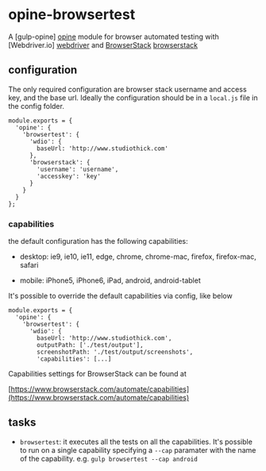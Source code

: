 # opine-browsertest

A [gulp-opine] [opine] module for browser automated testing with
[Webdriver.io] [webdriver] and [BrowserStack] [browserstack]

## configuration

The only required configuration are browser stack username and access key, and the base url.
Ideally the configuration should be in a `local.js` file in the config folder.

    module.exports = {
      'opine': {
        'browsertest': {
          'wdio': {
            baseUrl: 'http://www.studiothick.com'
          },
          'browserstack': {
            'username': 'username',
            'accesskey': 'key'
          }
        }
      }
    };

### capabilities

the default configuration has the following capabilities:

- desktop: ie9, ie10, ie11, edge, chrome, chrome-mac, firefox, firefox-mac, safari

- mobile: iPhone5, iPhone6, iPad, android, android-tablet

It's possible to override the default capabilities via config, like below

    module.exports = {
      'opine': {
        'browsertest': {
          'wdio': {
            baseUrl: 'http://www.studiothick.com',
            outputPath: ['./test/output'],
            screenshotPath: './test/output/screenshots',
            'capabilities': [...]

Capabilities settings for BrowserStack can be found at

[https://www.browserstack.com/automate/capabilities](https://www.browserstack.com/automate/capabilities)

## tasks

- `browsertest`: it executes all the tests on all the capabilities. It's possible
to run on a single capability specifying a `--cap` paramater with the name of the
capability. e.g. `gulp browsertest --cap android`

[opine]: <https://github.com/StudioThick/gulp-opine>
[webdriver]: <http://webdriver.io/>
[browserstack]: <https://www.browserstack.com>
